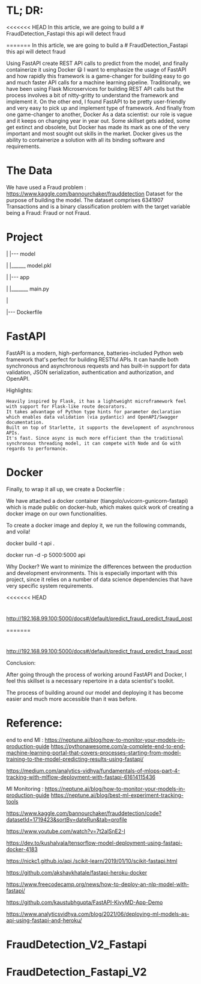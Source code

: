 ﻿# TL; DR:

<<<<<<< HEAD
In this article, we are going to build a # FraudDetection_Fastapi
this api will detect fraud 

=======
In this article, we are going to build a # FraudDetection_Fastapi
this api will detect fraud 

>>>>>>> 

 Using FastAPI create REST API calls to predict from the model, and finally containerize it using Docker 😃
I want to emphasize the usage of FastAPI and how rapidly this framework is a game-changer for building easy to go and much faster API calls for a machine learning pipeline.
Traditionally, we have been using Flask Microservices for building REST API calls but the process involves a bit of nitty-gritty to understand the framework and implement it.
On the other end, I found FastAPI to be pretty user-friendly and very easy to pick up and implement type of framework.
And finally from one game-changer to another, Docker
As a data scientist: our role is vague and it keeps on changing year in year out. Some skillset gets added, some get extinct and obsolete, but Docker has made its mark as one of the very important and most sought out skills in the market. Docker gives us the ability to containerize a solution with all its binding software and requirements.
# The Data

We have used a Fraud problem : https://www.kaggle.com/bannourchaker/frauddetection  Dataset for the purpose of building the model.
The dataset comprises 6341907 Transactions  and is a binary classification problem with the target variable being a Fraud: Fraud or not Fraud.
# Project 
|
|--- model

|    |______ model.pkl

|
|--- app

|    |_______ main.py

|

|--- Dockerfile

#  FastAPI


FastAPI is a modern, high-performance, batteries-included Python web framework that's perfect for building RESTful APIs. It can handle both synchronous and asynchronous requests and has built-in support for data validation, JSON serialization, authentication and authorization, and OpenAPI.

Highlights:

    Heavily inspired by Flask, it has a lightweight microframework feel with support for Flask-like route decorators.
    It takes advantage of Python type hints for parameter declaration which enables data validation (via pydantic) and OpenAPI/Swagger documentation.
    Built on top of Starlette, it supports the development of asynchronous APIs.
    It's fast. Since async is much more efficient than the traditional synchronous threading model, it can compete with Node and Go with regards to performance.


# Docker

Finally, to wrap it all up, we create a Dockerfile :

We have attached a docker container (tiangolo/uvicorn-gunicorn-fastapi) which is made public on docker-hub, which makes quick work of creating a docker image on our own functionalities.

To create a docker image and deploy it, we run the following commands, and voila!

docker build -t api .

docker run -d -p 5000:5000 api

Why Docker? We want to minimize the differences between the production and development environments.
This is especially important with this project, since it relies on a number of data science dependencies that have very specific system requirements.

<<<<<<< HEAD
#
http://192.168.99.100:5000/docs#/default/predict_fraud_predict_fraud_post

=======
#
http://192.168.99.100:5000/docs#/default/predict_fraud_predict_fraud_post

Conclusion:

After going through the process of working around FastAPI and Docker, I feel this skillset is a necessary repertoire in a data scientist's toolkit.

The process of building around our model and deploying it has become easier and much more accessible than it was before.
# Reference:
end to end Ml :
https://neptune.ai/blog/how-to-monitor-your-models-in-production-guide
https://pythonawesome.com/a-complete-end-to-end-machine-learning-portal-that-covers-processes-starting-from-model-training-to-the-model-predicting-results-using-fastapi/

https://medium.com/analytics-vidhya/fundamentals-of-mlops-part-4-tracking-with-mlflow-deployment-with-fastapi-61614115436

Ml Monitoring : 
https://neptune.ai/blog/how-to-monitor-your-models-in-production-guide
https://neptune.ai/blog/best-ml-experiment-tracking-tools


https://www.kaggle.com/bannourchaker/frauddetection/code?datasetId=1719423&sortBy=dateRun&tab=profile

https://www.youtube.com/watch?v=7t2alSnE2-I

https://dev.to/kushalvala/tensorflow-model-deployment-using-fastapi-docker-4183

https://nickc1.github.io/api,/scikit-learn/2019/01/10/scikit-fastapi.html

https://github.com/akshaykhatale/fastapi-heroku-docker

https://www.freecodecamp.org/news/how-to-deploy-an-nlp-model-with-fastapi/

https://github.com/kaustubhgupta/FastAPI-KivyMD-App-Demo

https://www.analyticsvidhya.com/blog/2021/06/deploying-ml-models-as-api-using-fastapi-and-heroku/



# FraudDetection_V2_Fastapi
# FraudDetection_Fastapi_V2
